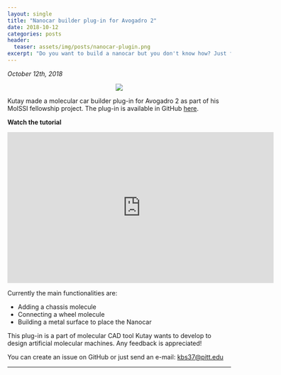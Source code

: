 ```yaml
---
layout: single
title: "Nanocar builder plug-in for Avogadro 2"
date: 2018-10-12
categories: posts
header:
  teaser: assets/img/posts/nanocar-plugin.png
excerpt: "Do you want to build a nanocar but you don't know how? Just follow these easy steps..."
---
```

*October 12th, 2018*

<p align="center"><img src="https://raw.githubusercontent.com/kbsezginel/nanocar-avogadro/master/docs/assets/img/nanocar-plugin.png"></p>

Kutay made a molecular car builder plug-in for Avogadro 2 as part of his MolSSI fellowship project.
The plug-in is available in GitHub [here](https://github.com/kbsezginel/nanocar-avogadro).

**Watch the tutorial**
<iframe width="600" height="340" src="https://www.youtube.com/embed/bNmIEJaXltg" frameborder="0" allow="autoplay; encrypted-media" allowfullscreen></iframe>
<br>

Currently the main functionalities are:
- Adding a chassis molecule
- Connecting a wheel molecule
- Building a metal surface to place the Nanocar

This plug-in is a part of molecular CAD tool Kutay wants to develop to design artificial molecular machines.
Any feedback is appreciated!

You can create an issue on GitHub or just send an e-mail: kbs37@pitt.edu

---------------
